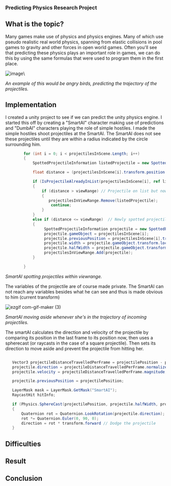 ### Predicting Physics Research Project ###



## What is the topic? ## 
Many games make use of physics and physics engines. Many of which use pseudo realistic real world physics, spanning from elastic collisions in pool games to gravity and other forces in open world games. Often you'll see that predicting these physics plays an important role in games, we can do this by using the same formulas that were used to program them in the first place.

![image](https://spaceapetech.files.wordpress.com/2016/05/angrybirdstrajectory.png?w=676)\

*An example of this would be angry birds, predicting the trajectory of the projectiles.*

## Implementation  ##
I created a unity project to see if we can predict the unity physics engine. I started this off by creating a "SmartAI" character making use of predictions and "DumbAI" characters playing the role of simple hostiles. I made the simple hostiles shoot projectiles at the SmartAI. The SmartAI does not see these projectiles until they are within a radius indicated by the circle surrounding him.

```C#
        for (int i = 0; i < projectilesInScene.Length; i++)
        {
            SpottedProjectileInformation listedProjectile = new SpottedProjectileInformation();

            float distance = (projectilesInScene[i].transform.position - transform.position).magnitude;

            if (IsProjectileAlreadyInList(projectilesInScene[i], ref listedProjectile))
            {
                if (distance > viewRange) // Projectile on list but now out of sight.
                {
                   projectilesInViewRange.Remove(listedProjectile);
                    continue;
                }
            }
            else if (distance <= viewRange)  // Newly spotted projectile
            {
                 SpottedProjectileInformation projectile = new SpottedProjectileInformation();
                 projectile.gameObject = projectilesInScene[i];
                 projectile.previousPosition = projectilesInScene[i].transform.position;
                 projectile.width = projectile.gameObject.transform.localScale.x;
                 projectile.halfWidth = projectile.gameObject.transform.localScale.x / 2;
                 projectilesInViewRange.Add(projectile); 
            }

        }
```

*SmartAI spotting projectiles within viewrange.*

The variables of the projectile are of course made private. The SmartAI can not reach any variables besides what he can see and thus is made obvious to him (current transform)

![ezgif com-gif-maker (3)](https://user-images.githubusercontent.com/35961897/103555921-4d6b7d00-4eb1-11eb-9afb-aa3a9991f6b5.gif)

*SmartAI moving aside whenever she's in the trajectory of incoming projectiles.*

The smartAI calculates the direction and velocity of the projectile by comparing its position in the last frame to its position now, then uses a spherecast (or raycasts in the case of a square projectile). Then sets its direction to move aside and prevent the projectile from hitting her.

```C#

   Vector3 projectileDistanceTravelledPerFrame = projectilePosition - projectile.previousPosition;
   projectile.direction = projectileDistanceTravelledPerFrame.normalized;
   projectile.velocity = projectileDistanceTravelledPerFrame.magnitude;

   projectile.previousPosition = projectilePosition;

   LayerMask mask = LayerMask.GetMask("SmartAI");
   RaycastHit hitInfo;

   if (Physics.SphereCast(projectilePosition, projectile.halfWidth, projectile.direction, out hitInfo, 50, mask))
   {
       Quaternion rot = Quaternion.LookRotation(projectile.direction);
       rot *= Quaternion.Euler(0, 90, 0);
       direction = rot * transform.forward // Dodge the projectile
   }
```


## Difficulties ##
##  Result ##
## Conclusion ##
